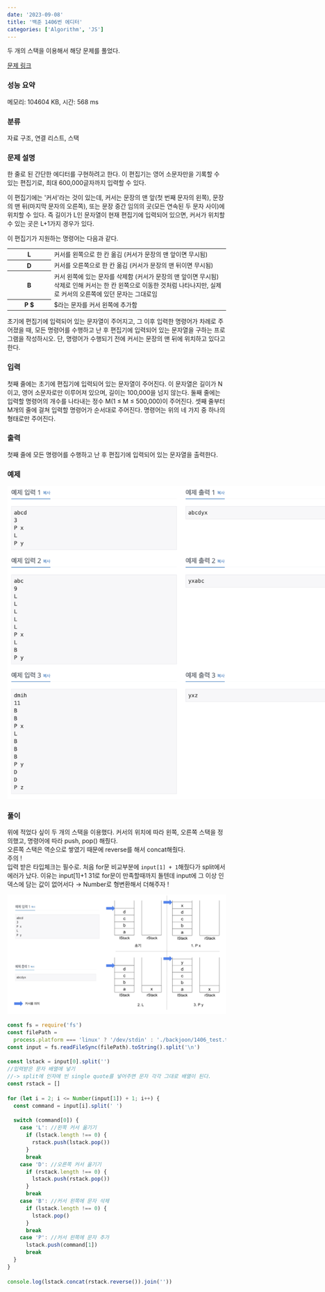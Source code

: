 ```yaml
---
date: '2023-09-08'
title: '백준 1406번 에디터'
categories: ['Algorithm', 'JS']
---
```


두 개의 스택을 이용해서 해당 문제를 풀었다.

[문제 링크](https://www.acmicpc.net/problem/1406)

### 성능 요약

메모리: 104604 KB, 시간: 568 ms

### 분류

자료 구조, 연결 리스트, 스택

### 문제 설명

<p>한 줄로 된 간단한 에디터를 구현하려고 한다. 이 편집기는 영어 소문자만을 기록할 수 있는 편집기로, 최대 600,000글자까지 입력할 수 있다.</p>

<p>이 편집기에는 '커서'라는 것이 있는데, 커서는 문장의 맨 앞(첫 번째 문자의 왼쪽), 문장의 맨 뒤(마지막 문자의 오른쪽), 또는 문장 중간 임의의 곳(모든 연속된 두 문자 사이)에 위치할 수 있다. 즉 길이가 L인 문자열이 현재 편집기에 입력되어 있으면, 커서가 위치할 수 있는 곳은 L+1가지 경우가 있다.</p>

<p>이 편집기가 지원하는 명령어는 다음과 같다.</p>

<table class="table table-bordered" style="width:100%">
	<tbody>
		<tr>
			<th style="width:20%">L</th>
			<td style="width:80%">커서를 왼쪽으로 한 칸 옮김 (커서가 문장의 맨 앞이면 무시됨)</td>
		</tr>
		<tr>
			<th>D</th>
			<td>커서를 오른쪽으로 한 칸 옮김 (커서가 문장의 맨 뒤이면 무시됨)</td>
		</tr>
		<tr>
			<th>B</th>
			<td>커서 왼쪽에 있는 문자를 삭제함 (커서가 문장의 맨 앞이면 무시됨)<br>
			삭제로 인해 커서는 한 칸 왼쪽으로 이동한 것처럼 나타나지만, 실제로 커서의 오른쪽에 있던 문자는 그대로임</td>
		</tr>
		<tr>
			<th>P <span>$</span></th>
			<td><span>$</span>라는 문자를 커서 왼쪽에 추가함</td>
		</tr>
	</tbody>
</table>

<p>초기에 편집기에 입력되어 있는 문자열이 주어지고, 그 이후 입력한 명령어가 차례로 주어졌을 때, 모든 명령어를 수행하고 난 후 편집기에 입력되어 있는 문자열을 구하는 프로그램을 작성하시오. 단, 명령어가 수행되기 전에 커서는 문장의 맨 뒤에 위치하고 있다고 한다.</p>

### 입력

 <p>첫째 줄에는 초기에 편집기에 입력되어 있는 문자열이 주어진다. 이 문자열은 길이가 N이고, 영어 소문자로만 이루어져 있으며, 길이는 100,000을 넘지 않는다. 둘째 줄에는 입력할 명령어의 개수를 나타내는 정수 M(1 ≤ M ≤ 500,000)이 주어진다. 셋째 줄부터 M개의 줄에 걸쳐 입력할 명령어가 순서대로 주어진다. 명령어는 위의 네 가지 중 하나의 형태로만 주어진다.</p>

### 출력

 <p>첫째 줄에 모든 명령어를 수행하고 난 후 편집기에 입력되어 있는 문자열을 출력한다.</p>

### 예제

<div style="width: 800px; margin: auto;">
<img src="./Images/1406_example.png" alt="reverse_img"/>
</div>

### 풀이

위에 적었다 싶이 두 개의 스택을 이용했다.
커서의 위치에 따라 왼쪽, 오른쪽 스택을 정의했고, 명령어에 따라 push, pop() 해줬다. <br/>
오른쪽 스택은 역순으로 쌓였기 때문에 reverse를 해서 concat해줬다.
<br/>
주의 ! <br/>
입력 받은 타입체크는 필수로. 처음 for문 비교부분에 `input[1] + 1`해줬다가 split에서 에러가 났다. 이유는 input[1]+1 31로 for문이 만족할때까지 돌텐데 input에 그 이상 인덱스에 담는 값이 없어서다 &rarr; Number로 형변환해서 더해주자 !

![img](Images/1406_img.png)

```javaScript
const fs = require('fs')
const filePath =
  process.platform === 'linux' ? '/dev/stdin' : './backjoon/1406_test.txt'
const input = fs.readFileSync(filePath).toString().split('\n')

const lstack = input[0].split('')
//입력받은 문자 배열에 넣기
//-> split에 인자에 빈 single quote를 넣어주면 문자 각각 그대로 배열이 된다.
const rstack = []

for (let i = 2; i <= Number(input[1]) + 1; i++) {
  const command = input[i].split(' ')

  switch (command[0]) {
    case 'L': //왼쪽 커서 옮기기
      if (lstack.length !== 0) {
        rstack.push(lstack.pop())
      }
      break
    case 'D': //오른쪽 커서 옮기기
      if (rstack.length !== 0) {
        lstack.push(rstack.pop())
      }
      break
    case 'B': //커서 왼쪽에 문자 삭제
      if (lstack.length !== 0) {
        lstack.pop()
      }
      break
    case 'P': //커서 왼쪽에 문자 추가
      lstack.push(command[1])
      break
  }
}

console.log(lstack.concat(rstack.reverse()).join(''))
```
